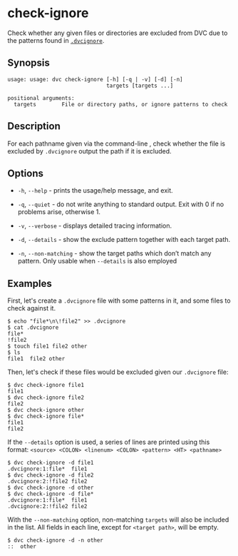 # check-ignore

Check whether any given files or directories are excluded from DVC
due to the patterns found in [`.dvcignore`](/doc/user-guide/dvcignore).

## Synopsis

```usage
usage: usage: dvc check-ignore [-h] [-q | -v] [-d] [-n]
                               targets [targets ...]

positional arguments:
  targets        File or directory paths, or ignore patterns to check
```

## Description

For each pathname given via the command-line , check whether the file is excluded 
by `.dvcignore` output the path if it is excluded.

## Options

- `-h`, `--help` - prints the usage/help message, and exit.

- `-q`, `--quiet` - do not write anything to standard output. Exit with 0 if no
  problems arise, otherwise 1.

- `-v`, `--verbose` - displays detailed tracing information.

- `-d`, `--details` - show the exclude pattern together with each target path.

- `-n`, `--non-matching` - show the target paths which don’t match any pattern.
  Only usable when `--details` is also employed

## Examples

First, let's create a `.dvcignore` file with some patterns in it, and some files
to check against it.

```dvc
$ echo "file*\n\!file2" >> .dvcignore
$ cat .dvcignore
file*
!file2
$ touch file1 file2 other
$ ls
file1  file2 other
```

Then, let's check if these files would be excluded given our `.dvcignore` file:

```dvc
$ dvc check-ignore file1
file1
$ dvc check-ignore file2
file2
$ dvc check-ignore other
$ dvc check-ignore file*
file1
file2 
```

If the `--details` option is used, a series of lines are printed using this format:
`<source> <COLON> <linenum> <COLON> <pattern> <HT> <pathname>`

```dvc
$ dvc check-ignore -d file1
.dvcignore:1:file*	file1
$ dvc check-ignore -d file2
.dvcignore:2:!file2	file2
$ dvc check-ignore -d other
$ dvc check-ignore -d file*
.dvcignore:1:file*	file1
.dvcignore:2:!file2	file2
```

With the `--non-matching` option, non-matching `targets` will also be 
included in the list. All fields in each line, except for `<target path>`, will
be empty.

```dvc
$ dvc check-ignore -d -n other
::	other
```
